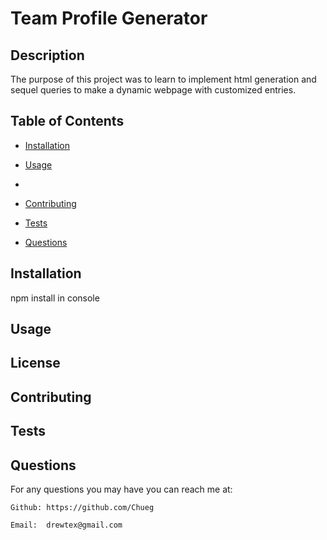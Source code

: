 # Team Profile Generator



## Description

The purpose of this project was to learn to implement html generation and sequel queries to make a dynamic webpage with customized entries.

## Table of Contents

* [Installation](#installation)

* [Usage](#usage)

* 

* [Contributing](#contributing)

* [Tests](#tests)

* [Questions](#questions)
## Installation


npm install in console

## Usage




## License



## Contributing


## Tests



## Questions



For any questions you may have you can reach me at:

    Github: https://github.com/Chueg

    Email:  drewtex@gmail.com


